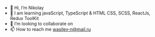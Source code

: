 - 👋 Hi, I’m Nikolay
- 🌱 I am learning  javaScript, TypeScript & HTML  CSS, SCSS, ReactJs, Redux ToolKit
- 💞️ I’m looking to collaborate on 
- 📫 How to reach me wasilev-n@mail.ru

<!---
NikolayV11/NikolayV11 is a ✨ special ✨ repository because its `README.md` (this file) appears on your GitHub profile.
You can click the Preview link to take a look at your changes.
--->
